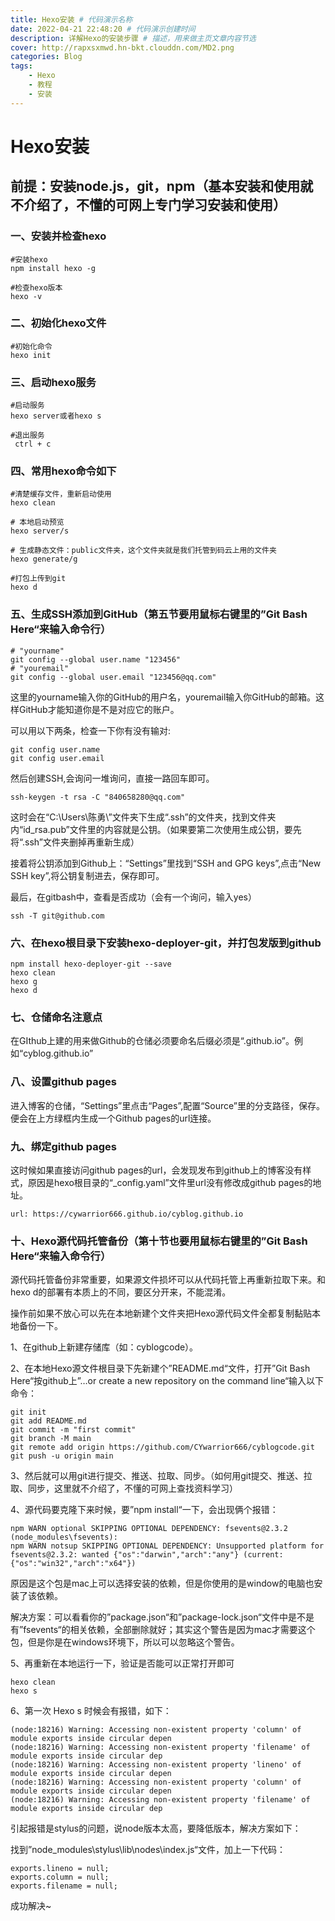 ```yaml
---
title: Hexo安装 # 代码演示名称
date: 2022-04-21 22:48:20 # 代码演示创建时间
description: 详解Hexo的安装步骤 # 描述，用来做主页文章内容节选
cover: http://rapxsxmwd.hn-bkt.clouddn.com/MD2.png
categories: Blog
tags: 
    - Hexo
    - 教程
    - 安装
---
```


# Hexo安装

## 前提：安装node.js，git，npm（基本安装和使用就不介绍了，不懂的可网上专门学习安装和使用）

### 一、安装并检查hexo

```
#安装hexo
npm install hexo -g

#检查hexo版本
hexo -v
```

### 二、初始化hexo文件

```
#初始化命令
hexo init
```

### 三、启动hexo服务

```
#启动服务
hexo server或者hexo s

#退出服务
 ctrl + c 
```

### 四、常用hexo命令如下

```
#清楚缓存文件，重新启动使用
hexo clean

# 本地启动预览
hexo server/s

# 生成静态文件：public文件夹，这个文件夹就是我们托管到码云上用的文件夹
hexo generate/g

#打包上传到git
hexo d
```

### 五、生成SSH添加到GitHub（第五节要用鼠标右键里的”Git Bash Here“来输入命令行）

```
# "yourname"
git config --global user.name "123456"
# "youremail"
git config --global user.email "123456@qq.com"
```

这里的yourname输入你的GitHub的用户名，youremail输入你GitHub的邮箱。这样GitHub才能知道你是不是对应它的账户。

可以用以下两条，检查一下你有没有输对:

```
git config user.name
git config user.email
```

然后创建SSH,会询问一堆询问，直接一路回车即可。

```
ssh-keygen -t rsa -C "840658280@qq.com"
```

这时会在“C:\Users\陈勇\”文件夹下生成“.ssh”的文件夹，找到文件夹内“id_rsa.pub”文件里的内容就是公钥。（如果要第二次使用生成公钥，要先将“.ssh”文件夹删掉再重新生成）

接着将公钥添加到Github上：“Settings”里找到“SSH and GPG keys”,点击“New SSH key”,将公钥复制进去，保存即可。

最后，在gitbash中，查看是否成功（会有一个询问，输入yes）

```
ssh -T git@github.com
```

### 六、在hexo根目录下安装hexo-deployer-git，并打包发版到github

```
npm install hexo-deployer-git --save
hexo clean
hexo g
hexo d
```

### 七、仓储命名注意点

在GIthub上建的用来做Github的仓储必须要命名后缀必须是“.github.io”。例如“cyblog.github.io”

### 八、设置github pages

进入博客的仓储，“Settings”里点击“Pages”,配置“Source”里的分支路径，保存。便会在上方绿框内生成一个Github pages的url连接。

### 九、绑定github pages

这时候如果直接访问github pages的url，会发现发布到github上的博客没有样式，原因是hexo根目录的“_config.yaml”文件里url没有修改成github pages的地址。

```
url: https://cywarrior666.github.io/cyblog.github.io
```

### 十、Hexo源代码托管备份（第十节也要用鼠标右键里的”Git Bash Here“来输入命令行）

源代码托管备份非常重要，如果源文件损坏可以从代码托管上再重新拉取下来。和hexo d的部署有本质上的不同，要区分开来，不能混淆。

操作前如果不放心可以先在本地新建个文件夹把Hexo源代码文件全都复制黏贴本地备份一下。

1、在github上新建存储库（如：cyblogcode）。

2、在本地Hexo源文件根目录下先新建个”README.md“文件，打开”Git Bash Here“按github上”…or create a new repository on the command line“输入以下命令：

```
git init
git add README.md
git commit -m "first commit"
git branch -M main
git remote add origin https://github.com/CYwarrior666/cyblogcode.git
git push -u origin main
```

3、然后就可以用git进行提交、推送、拉取、同步。（如何用git提交、推送、拉取、同步，这里就不介绍了，不懂的可网上查找资料学习）

4、源代码要克隆下来时候，要”npm install“一下，会出现俩个报错：

```
npm WARN optional SKIPPING OPTIONAL DEPENDENCY: fsevents@2.3.2 (node_modules\fsevents):
npm WARN notsup SKIPPING OPTIONAL DEPENDENCY: Unsupported platform for fsevents@2.3.2: wanted {"os":"darwin","arch":"any"} (current: {"os":"win32","arch":"x64"})
```

原因是这个包是mac上可以选择安装的依赖，但是你使用的是window的电脑也安装了该依赖。

解决方案：可以看看你的”package.json“和”package-lock.json“文件中是不是有”fsevents“的相关依赖，全部删除就好；其实这个警告是因为mac才需要这个包，但是你是在windows环境下，所以可以忽略这个警告。

5、再重新在本地运行一下，验证是否能可以正常打开即可

```
hexo clean
hexo s
```

6、第一次 Hexo s 时候会有报错，如下：

```
(node:18216) Warning: Accessing non-existent property 'column' of module exports inside circular depen
(node:18216) Warning: Accessing non-existent property 'filename' of module exports inside circular dep
(node:18216) Warning: Accessing non-existent property 'lineno' of module exports inside circular depen
(node:18216) Warning: Accessing non-existent property 'column' of module exports inside circular depen
(node:18216) Warning: Accessing non-existent property 'filename' of module exports inside circular dep
```

引起报错是stylus的问题，说node版本太高，要降低版本，解决方案如下：

找到”node_modules\stylus\lib\nodes\index.js“文件，加上一下代码：

```
exports.lineno = null;
exports.column = null;
exports.filename = null;
```

成功解决~
